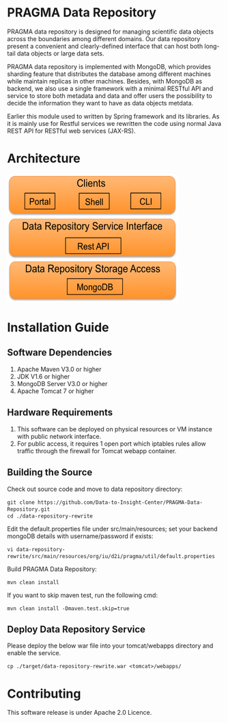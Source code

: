 # PRAGMA Data Repository
PRAGMA data repository is designed for managing scientific data objects across the boundaries among different domains. 
Our data repository present a convenient and clearly-defined interface that can host both long-tail data objects or large data sets. 

PRAGMA data repository is implemented with MongoDB, which provides sharding feature that distributes the database among different machines while maintain replicas in other machines. Besides, with MongoDB as backend, we also use a single framework with a minimal RESTful API and service to store both metadata and data and offer users the possibility to decide the information they want to have as data objects metdata.

Earlier this module used to written by Spring framework and its libraries. As it is mainly use for Restful services we rewritten the code using normal Java REST API for RESTful web services (JAX-RS).

# Architecture
<img src="https://raw.githubusercontent.com/Data-to-Insight-Center/PRAGMA-Data-Repository/master/docs/repo-arch.png" width="400" height="300">

# Installation Guide

## Software Dependencies

1. Apache Maven V3.0 or higher
2. JDK V1.6 or higher
3. MongoDB Server V3.0 or higher
4. Apache Tomcat 7 or higher

## Hardware Requirements

1. This software can be deployed on physical resources or VM instance with public network interface.
2. For public access, it requires 1 open port which iptables rules allow traffic through the firewall for Tomcat webapp container.

## Building the Source
Check out source code and move to data repository directory:
```
git clone https://github.com/Data-to-Insight-Center/PRAGMA-Data-Repository.git
cd ./data-repository-rewrite
```
Edit the default.properties file under src/main/resources; set your backend mongoDB details with username/password if exists:
```
vi data-repository-rewrite/src/main/resources/org/iu/d2i/pragma/util/default.properties
```
Build PRAGMA Data Repository:
```
mvn clean install
```
If you want to skip maven test, run the following cmd:
``` 
mvn clean install -Dmaven.test.skip=true
```

## Deploy Data Repository Service 
Please deploy the below war file into your tomcat/webapps directory and enable the service.
```
cp ./target/data-repository-rewrite.war <tomcat>/webapps/
```

# Contributing
This software release is under Apache 2.0 Licence.
